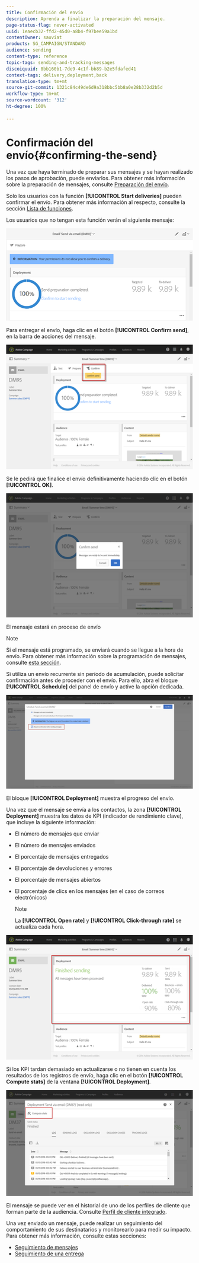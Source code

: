 ```yaml
---
title: Confirmación del envío
description: Aprenda a finalizar la preparación del mensaje.
page-status-flag: never-activated
uuid: 1eaecb32-ffd2-45d0-a8b4-f97bee59a1bd
contentOwner: sauviat
products: SG_CAMPAIGN/STANDARD
audience: sending
content-type: reference
topic-tags: sending-and-tracking-messages
discoiquuid: 8bb160b1-7de9-4c1f-bb89-b2e5fdafed41
context-tags: delivery,deployment,back
translation-type: tm+mt
source-git-commit: 1321c84c49de6d9a318bbc5bb8a0e28b332d2b5d
workflow-type: tm+mt
source-wordcount: '312'
ht-degree: 100%

---
```



# Confirmación del envío{#confirming-the-send}

Una vez que haya terminado de preparar sus mensajes y se hayan realizado los pasos de aprobación, puede enviarlos. Para obtener más información sobre la preparación de mensajes, consulte [Preparación del envío](../../sending/using/preparing-the-send.md).

Solo los usuarios con la función **[!UICONTROL Start deliveries]** pueden confirmar el envío. Para obtener más información al respecto, consulte la sección [Lista de funciones](../../administration/using/list-of-roles.md).

Los usuarios que no tengan esta función verán el siguiente mensaje:

![](assets/confirm_delivery_2.png)

Para entregar el envío, haga clic en el botón **[!UICONTROL Confirm send]**, en la barra de acciones del mensaje.

![](assets/confirm_delivery.png)

Se le pedirá que finalice el envío definitivamente haciendo clic en el botón **[!UICONTROL OK]**.

![](assets/confirm_delivery1.png)

El mensaje estará en proceso de envío

>[!NOTE]
>
>Si el mensaje está programado, se enviará cuando se llegue a la hora de envío. Para obtener más información sobre la programación de mensajes, consulte [esta sección](../../sending/using/about-scheduling-messages.md).

Si utiliza un envío recurrente sin período de acumulación, puede solicitar confirmación antes de proceder con el envío. Para ello, abra el bloque **[!UICONTROL Schedule]** del panel de envío y active la opción dedicada.

![](assets/confirmation_recurring_deliveries.png)

El bloque **[!UICONTROL Deployment]** muestra el progreso del envío.

Una vez que el mensaje se envía a los contactos, la zona **[!UICONTROL Deployment]** muestra los datos de KPI (indicador de rendimiento clave), que incluye la siguiente información:

* El número de mensajes que enviar
* El número de mensajes enviados
* El porcentaje de mensajes entregados
* El porcentaje de devoluciones y errores
* El porcentaje de mensajes abiertos
* El porcentaje de clics en los mensajes (en el caso de correos electrónicos)

   >[!NOTE]
   >
   >La **[!UICONTROL Open rate]** y **[!UICONTROL Click-through rate]** se actualiza cada hora.

![](assets/sending_delivery.png)

Si los KPI tardan demasiado en actualizarse o no tienen en cuenta los resultados de los registros de envío, haga clic en el botón **[!UICONTROL Compute stats]** de la ventana **[!UICONTROL Deployment]**.

![](assets/sending_delivery7.png)

El mensaje se puede ver en el historial de uno de los perfiles de cliente que forman parte de la audiencia. Consulte [Perfil de cliente integrado](../../audiences/using/integrated-customer-profile.md).

Una vez enviado un mensaje, puede realizar un seguimiento del comportamiento de sus destinatarios y monitorearlo para medir su impacto. Para obtener más información, consulte estas secciones:

* [Seguimiento de mensajes](../../sending/using/tracking-messages.md)
* [Seguimiento de una entrega](../../sending/using/monitoring-a-delivery.md)

